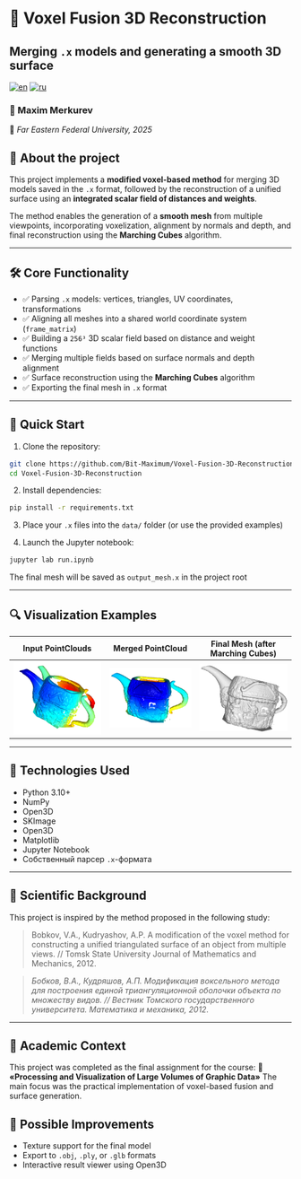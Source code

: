 # 🧊 Voxel Fusion 3D Reconstruction
## Merging `.x` models and generating a smooth 3D surface

[![en](https://img.shields.io/badge/lang-en-red.svg)](https://github.com/Bit-Maximum/Voxel-Fusion-3D-Reconstruction/blob/main/README.md)
[![ru](https://img.shields.io/badge/lang-ru-blue.svg)](https://github.com/Bit-Maximum/Voxel-Fusion-3D-Reconstruction/blob/main/translation/README.ru.md)

### 👤 Maxim Merkurev
🏫 _Far Eastern Federal University, 2025_

## 📌 About the project
This project implements a **modified voxel-based method** for merging 3D models saved in the `.x` format, followed by the reconstruction of a unified surface using an **integrated scalar field of distances and weights**.

The method enables the generation of a **smooth mesh** from multiple viewpoints, incorporating voxelization, alignment by normals and depth, and final reconstruction using the **Marching Cubes** algorithm.

---

## 🛠 Core Functionality

- ✅ Parsing `.x` models: vertices, triangles, UV coordinates, transformations
- ✅ Aligning all meshes into a shared world coordinate system (`frame_matrix`)
- ✅ Building a `256³` 3D scalar field based on distance and weight functions
- ✅ Merging multiple fields based on surface normals and depth alignment
- ✅ Surface reconstruction using the **Marching Cubes** algorithm
- ✅ Exporting the final mesh in `.x` format

---

## 🚀 Quick Start

1. Clone the repository:
```bash
git clone https://github.com/Bit-Maximum/Voxel-Fusion-3D-Reconstruction.git
cd Voxel-Fusion-3D-Reconstruction
```

2. Install dependencies:
```bash
pip install -r requirements.txt
```

3. Place your `.x` files into the `data/` folder (or use the provided examples)

4. Launch the Jupyter notebook:
```bash
jupyter lab run.ipynb
```

The final mesh will be saved as `output_mesh.x` in the project root

---

## 🔍 Visualization Examples

| Input PointClouds                                 | Merged PointCloud                      | Final Mesh (after Marching Cubes) |
|---------------------------------------------------|-----------------------------------------|------------------------------------------|
| ![pointclouds](translation/media/pointclouds.png) | ![merged](translation/media/merged_pointcloud.png) | ![final_mesh](translation/media/final_mesh.png)     |

---

## 🔧 Technologies Used

- Python 3.10+
- NumPy
- Open3D
- SKImage
- Open3D
- Matplotlib
- Jupyter Notebook
- Собственный парсер `.x`-формата

---

## 📖 Scientific Background

This project is inspired by the method proposed in the following study:
> Bobkov, V.A., Kudryashov, A.P.
A modification of the voxel method for constructing a unified triangulated surface of an object from multiple views.
// Tomsk State University Journal of Mathematics and Mechanics, 2012.

> _Бобков, В.А., Кудряшов, А.П.
Модификация воксельного метода для построения единой триангуляционной оболочки объекта по множеству видов.
// Вестник Томского государственного университета. Математика и механика, 2012._

---

## 🧪 Academic Context
This project was completed as the final assignment for the course:
📘 **«Processing and Visualization of Large Volumes of Graphic Data»**
The main focus was the practical implementation of voxel-based fusion and surface generation.

## 📝 Possible Improvements
* Texture support for the final model
* Export to `.obj`, `.ply`, or `.glb` formats
* Interactive result viewer using Open3D
